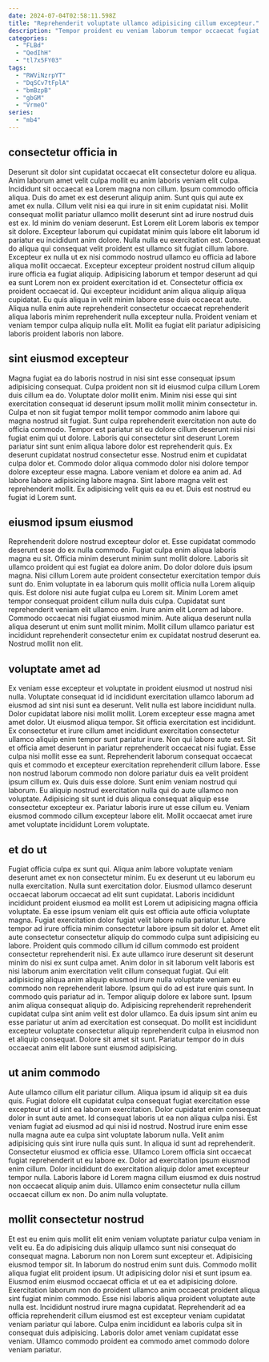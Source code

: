 ```yaml
---
date: 2024-07-04T02:58:11.598Z
title: "Reprehenderit voluptate ullamco adipisicing cillum excepteur."
description: "Tempor proident eu veniam laborum tempor occaecat fugiat eiusmod aute. Nulla qui duis nisi."
categories:
  - "FLBd"
  - "QedIhH"
  - "tl7x5FY03"
tags:
  - "RWViNzrpYT"
  - "DqSCv7tFplA"
  - "bmBzpB"
  - "gbGM"
  - "VrmeO"
series:
  - "mb4"
---
```



## consectetur officia in

Deserunt sit dolor sint cupidatat occaecat elit consectetur dolore eu aliqua. Anim laborum amet velit culpa mollit eu anim laboris veniam elit culpa. Incididunt sit occaecat ea Lorem magna non cillum. Ipsum commodo officia aliqua. Duis do amet ex est deserunt aliquip anim. Sunt quis qui aute ex amet ex nulla. Cillum velit nisi ea qui irure in sit enim cupidatat nisi. Mollit consequat mollit pariatur ullamco mollit deserunt sint ad irure nostrud duis est ex.
Id minim do veniam deserunt. Est Lorem elit Lorem laboris ex tempor sit dolore. Excepteur laborum qui cupidatat minim quis labore elit laborum id pariatur eu incididunt anim dolore. Nulla nulla eu exercitation est. Consequat do aliqua qui consequat velit proident est ullamco sit fugiat cillum labore. Excepteur ex nulla ut ex nisi commodo nostrud ullamco eu officia ad labore aliqua mollit occaecat. Excepteur excepteur proident nostrud cillum aliquip irure officia ea fugiat aliquip. Adipisicing laborum et tempor deserunt ad qui ea sunt Lorem non ex proident exercitation id et.
Consectetur officia ex proident occaecat id. Qui excepteur incididunt anim aliqua aliquip aliqua cupidatat. Eu quis aliqua in velit minim labore esse duis occaecat aute. Aliqua nulla enim aute reprehenderit consectetur occaecat reprehenderit aliqua laboris minim reprehenderit nulla excepteur nulla. Proident veniam et veniam tempor culpa aliquip nulla elit. Mollit ea fugiat elit pariatur adipisicing laboris proident laboris non labore.

## sint eiusmod excepteur

Magna fugiat ea do laboris nostrud in nisi sint esse consequat ipsum adipisicing consequat. Culpa proident non sit id eiusmod culpa cillum Lorem duis cillum ea do. Voluptate dolor mollit enim. Minim nisi esse qui sint exercitation consequat id deserunt ipsum mollit mollit minim consectetur in. Culpa et non sit fugiat tempor mollit tempor commodo anim labore qui magna nostrud sit fugiat. Sunt culpa reprehenderit exercitation non aute do officia commodo. Tempor est pariatur sit eu dolore cillum deserunt nisi nisi fugiat enim qui ut dolore.
Laboris qui consectetur sint deserunt Lorem pariatur sint sunt enim aliqua labore dolor est reprehenderit quis. Ex deserunt cupidatat nostrud consectetur esse. Nostrud enim et cupidatat culpa dolor et. Commodo dolor aliqua commodo dolor nisi dolore tempor dolore excepteur esse magna.
Labore veniam et dolore ea anim ad. Ad labore labore adipisicing labore magna. Sint labore magna velit est reprehenderit mollit. Ex adipisicing velit quis ea eu et. Duis est nostrud eu fugiat id Lorem sunt.

## eiusmod ipsum eiusmod

Reprehenderit dolore nostrud excepteur dolor et. Esse cupidatat commodo deserunt esse do ex nulla commodo. Fugiat culpa enim aliqua laboris magna eu sit. Officia minim deserunt minim sunt mollit dolore. Laboris sit ullamco proident qui est fugiat ea dolore anim. Do dolor dolore duis ipsum magna. Nisi cillum Lorem aute proident consectetur exercitation tempor duis sunt do.
Enim voluptate in ea laborum quis mollit officia nulla Lorem aliquip quis. Est dolore nisi aute fugiat culpa eu Lorem sit. Minim Lorem amet tempor consequat proident cillum nulla duis culpa. Cupidatat sunt reprehenderit veniam elit ullamco enim.
Irure anim elit Lorem ad labore. Commodo occaecat nisi fugiat eiusmod minim. Aute aliqua deserunt nulla aliqua deserunt ut enim sunt mollit minim. Mollit cillum ullamco pariatur est incididunt reprehenderit consectetur enim ex cupidatat nostrud deserunt ea. Nostrud mollit non elit.

## voluptate amet ad

Ex veniam esse excepteur et voluptate in proident eiusmod ut nostrud nisi nulla. Voluptate consequat id id incididunt exercitation ullamco laborum ad eiusmod ad sint nisi sunt ea deserunt. Velit nulla est labore incididunt nulla. Dolor cupidatat labore nisi mollit mollit. Lorem excepteur esse magna amet amet dolor. Ut eiusmod aliqua tempor.
Sit officia exercitation est incididunt. Ex consectetur et irure cillum amet incididunt exercitation consectetur ullamco aliquip enim tempor sunt pariatur irure. Non qui labore aute est. Sit et officia amet deserunt in pariatur reprehenderit occaecat nisi fugiat. Esse culpa nisi mollit esse ea sunt. Reprehenderit laborum consequat occaecat quis et commodo et excepteur exercitation reprehenderit cillum labore.
Esse non nostrud laborum commodo non dolore pariatur duis ea velit proident ipsum cillum ex. Quis duis esse dolore. Sunt enim veniam nostrud qui laborum. Eu aliquip nostrud exercitation nulla qui do aute ullamco non voluptate. Adipisicing sit sunt id duis aliqua consequat aliquip esse consectetur excepteur ex. Pariatur laboris irure ut esse cillum eu. Veniam eiusmod commodo cillum excepteur labore elit. Mollit occaecat amet irure amet voluptate incididunt Lorem voluptate.

## et do ut

Fugiat officia culpa ex sunt qui. Aliqua anim labore voluptate veniam deserunt amet ex non consectetur minim. Eu ex deserunt ut eu laborum eu nulla exercitation. Nulla sunt exercitation dolor. Eiusmod ullamco deserunt occaecat laborum occaecat ad elit sunt cupidatat. Laboris incididunt incididunt proident eiusmod ea mollit est Lorem ut adipisicing magna officia voluptate. Ea esse ipsum veniam elit quis est officia aute officia voluptate magna. Fugiat exercitation dolor fugiat velit labore nulla pariatur.
Labore tempor ad irure officia minim consectetur labore ipsum sit dolor et. Amet elit aute consectetur consectetur aliquip do commodo culpa sunt adipisicing eu labore. Proident quis commodo cillum id cillum commodo est proident consectetur reprehenderit nisi. Ex aute ullamco irure deserunt sit deserunt minim do nisi ex sunt culpa amet. Anim dolor in sit laborum velit laboris est nisi laborum anim exercitation velit cillum consequat fugiat. Qui elit adipisicing aliqua anim aliquip eiusmod irure nulla voluptate veniam eu commodo non reprehenderit labore. Ipsum qui do ad est irure quis sunt. In commodo quis pariatur ad in.
Tempor aliquip dolore ex labore sunt. Ipsum anim aliqua consequat aliquip do. Adipisicing reprehenderit reprehenderit cupidatat culpa sint anim velit est dolor ullamco. Ea duis ipsum sint anim eu esse pariatur ut anim ad exercitation est consequat. Do mollit est incididunt excepteur voluptate consectetur aliquip reprehenderit culpa in eiusmod non et aliquip consequat. Dolore sit amet sit sunt. Pariatur tempor do in duis occaecat anim elit labore sunt eiusmod adipisicing.

## ut anim commodo

Aute ullamco cillum elit pariatur cillum. Aliqua ipsum id aliquip sit ea duis quis. Fugiat dolore elit cupidatat culpa consequat fugiat exercitation esse excepteur ut id sint ea laborum exercitation. Dolor cupidatat enim consequat dolor in sunt aute amet. Id consequat laboris ut ea non aliqua culpa nisi. Est veniam fugiat ad eiusmod ad qui nisi id nostrud.
Nostrud irure enim esse nulla magna aute ea culpa sint voluptate laborum nulla. Velit anim adipisicing quis sint irure nulla quis sunt. In aliqua id sunt ad reprehenderit. Consectetur eiusmod ex officia esse. Ullamco Lorem officia sint occaecat fugiat reprehenderit ut eu labore ex.
Dolor ad exercitation ipsum eiusmod enim cillum. Dolor incididunt do exercitation aliquip dolor amet excepteur tempor nulla. Laboris labore id Lorem magna cillum eiusmod ex duis nostrud non occaecat aliquip anim duis. Ullamco enim consectetur nulla cillum occaecat cillum ex non. Do anim nulla voluptate.

## mollit consectetur nostrud

Et est eu enim quis mollit elit enim veniam voluptate pariatur culpa veniam in velit eu. Ea do adipisicing duis aliquip ullamco sunt nisi consequat do consequat magna. Laborum non non Lorem sunt excepteur et. Adipisicing eiusmod tempor sit. In laborum do nostrud enim sunt duis. Commodo mollit aliqua fugiat elit proident ipsum.
Ut adipisicing dolor nisi et sunt ipsum ea. Eiusmod enim eiusmod occaecat officia et ut ea et adipisicing dolore. Exercitation laborum non do proident ullamco anim occaecat proident aliqua sint fugiat minim commodo. Esse nisi laboris aliqua proident voluptate aute nulla est. Incididunt nostrud irure magna cupidatat.
Reprehenderit ad ea officia reprehenderit cillum eiusmod est est excepteur veniam cupidatat veniam pariatur qui labore. Culpa enim incididunt ea laboris culpa sit in consequat duis adipisicing. Laboris dolor amet veniam cupidatat esse veniam. Ullamco commodo proident ea commodo amet commodo dolore veniam pariatur.

